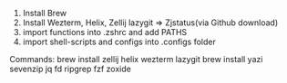 1. Install Brew
2. Install Wezterm, Helix, Zellij lazygit => Zjstatus(via Github download)
3. import functions into .zshrc and add PATHS
4. import shell-scripts and configs into .configs folder


Commands:
brew install zellij helix wezterm lazygit
brew install yazi  sevenzip jq fd ripgrep fzf zoxide


